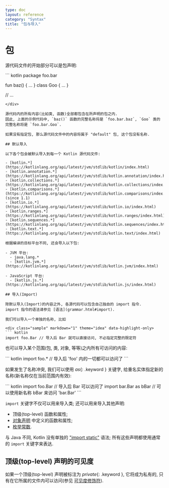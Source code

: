 ```yaml
---
type: doc
layout: reference
category: "Syntax"
title: "包与导入"
---
```


# 包

源代码文件的开始部分可以是包声明:

<div class="sample" markdown="1" theme="idea" data-highlight-only>
``` kotlin
package foo.bar

fun baz() { ... }
class Goo { ... }

// ...
```
</div>

源代码内的所有内容(比如类, 函数)全部都包含在所声明的包之内.
因此, 上面的示例代码中, `baz()` 函数的完整名称将是 `foo.bar.baz`, `Goo` 类的完整名称将是 `foo.bar.Goo`.

如果没有指定包, 那么源代码文件中的内容将属于 "default" 包, 这个包没有名称.

## 默认导入

以下各个包会被默认导入到每一个 Kotlin 源代码文件:

- [kotlin.*](https://kotlinlang.org/api/latest/jvm/stdlib/kotlin/index.html)
- [kotlin.annotation.*](https://kotlinlang.org/api/latest/jvm/stdlib/kotlin.annotation/index.html)
- [kotlin.collections.*](https://kotlinlang.org/api/latest/jvm/stdlib/kotlin.collections/index.html)
- [kotlin.comparisons.*](https://kotlinlang.org/api/latest/jvm/stdlib/kotlin.comparisons/index.html)  (since 1.1)
- [kotlin.io.*](https://kotlinlang.org/api/latest/jvm/stdlib/kotlin.io/index.html)
- [kotlin.ranges.*](https://kotlinlang.org/api/latest/jvm/stdlib/kotlin.ranges/index.html)
- [kotlin.sequences.*](https://kotlinlang.org/api/latest/jvm/stdlib/kotlin.sequences/index.html)
- [kotlin.text.*](https://kotlinlang.org/api/latest/jvm/stdlib/kotlin.text/index.html)

根据编译的目标平台不同, 还会导入以下包:

- JVM 平台:
  - java.lang.*
  - [kotlin.jvm.*](https://kotlinlang.org/api/latest/jvm/stdlib/kotlin.jvm/index.html)

- JavaScript 平台:
  - [kotlin.js.*](https://kotlinlang.org/api/latest/jvm/stdlib/kotlin.js/index.html)

## 导入(Import)

除默认导入(Import)的内容之外, 各源代码可以包含自己独自的 import 指令.
import 指令的语法请参见 [语法](grammar.html#import).

我们可以导入一个单独的名称, 比如

<div class="sample" markdown="1" theme="idea" data-highlight-only>
``` kotlin
import foo.Bar // 导入后 Bar 就可以直接访问, 不必指定完整的限定符
```
</div>

也可以导入某个范围(包, 类, 对象, 等等)之内所有可访问的内容:

<div class="sample" markdown="1" theme="idea" data-highlight-only>
``` kotlin
import foo.* // 导入后 'foo' 内的一切都可以访问了
```
</div>

如果发生了名称冲突, 我们可以使用 *as*{: .keyword } 关键字, 给重名实体指定新的名称(新名称仅在当前范围内有效):

<div class="sample" markdown="1" theme="idea" data-highlight-only>
``` kotlin
import foo.Bar // 导入后 Bar 可以访问了
import bar.Bar as bBar // 可以使用新名称 bBar 来访问 'bar.Bar'
```
</div>

`import` 关键字不仅可以用来导入类; 还可以用来导入其他声明:

  * 顶级(top-level) 函数和属性;
  * [对象声明](object-declarations.html#object-declarations) 中定义的函数和属性;
  * [枚举常数](enum-classes.html).

与 Java 不同, Kotlin 没有单独的 ["import static"](https://docs.oracle.com/javase/8/docs/technotes/guides/language/static-import.html) 语法; 所有这些声明都使用通常的 `import` 关键字来表达.

## 顶级(top-level) 声明的可见度

如果一个顶级(top-level) 声明被标注为 *private*{: .keyword }, 它将成为私有的, 只有在它所属的文件内可以访问(参见 [可见度修饰符](visibility-modifiers.html)).
